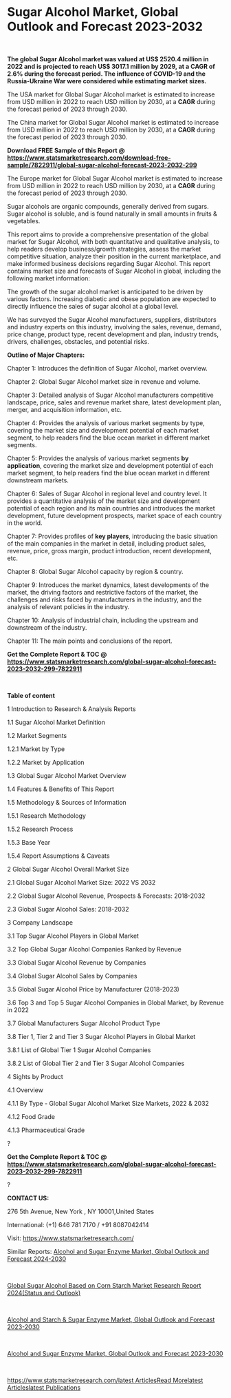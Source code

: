 <h1>Sugar Alcohol Market, Global Outlook and Forecast 2023-2032</h1><br/><p><strong>The global Sugar Alcohol market was valued at US$ 2520.4 million in 2022 and is projected to reach US$ 3017.1 million by 2029, at a <strong>CAGR</strong> of 2.6% during the forecast period. The influence of COVID-19 and the Russia-Ukraine War were considered while estimating market sizes.</strong></p>
 
 
 
 <p>The USA market for Global Sugar Alcohol market is estimated to increase from USD million in 2022 to reach USD million by 2030, at a <strong>CAGR</strong> during the forecast period of 2023 through 2030.</p>
 
 
 
 <p>The China market for Global Sugar Alcohol market is estimated to increase from USD million in 2022 to reach USD million by 2030, at a <strong>CAGR</strong> during the forecast period of 2023 through 2030.</p>
 
 
 
 <p><strong>Download FREE Sample of this Report @ <a href="https://www.statsmarketresearch.com/download-free-sample/7822911/global-sugar-alcohol-forecast-2023-2032-299">https://www.statsmarketresearch.com/download-free-sample/7822911/global-sugar-alcohol-forecast-2023-2032-299</a></strong></p>
 
 
 
 <p>The Europe market for Global Sugar Alcohol market is estimated to increase from USD million in 2022 to reach USD million by 2030, at a <strong>CAGR</strong> during the forecast period of 2023 through 2030.</p>
 
 
 
 <p>Sugar alcohols are organic compounds, generally derived from sugars. Sugar alcohol is soluble, and is found naturally in small amounts in fruits & vegetables.</p>
 
 
 
 <p>This report aims to provide a comprehensive presentation of the global market for Sugar Alcohol, with both quantitative and qualitative analysis, to help readers develop business/growth strategies, assess the market competitive situation, analyze their position in the current marketplace, and make informed business decisions regarding Sugar Alcohol. This report contains market size and forecasts of Sugar Alcohol in global, including the following market information:</p>
 
 
 
 <p>The growth of the sugar alcohol market is anticipated to be driven by various factors. Increasing diabetic and obese population are expected to directly influence the sales of sugar alcohol at a global level.</p>
 
 
 
 <p>We has surveyed the Sugar Alcohol manufacturers, suppliers, distributors and industry experts on this industry, involving the sales, revenue, demand, price change, product type, recent development and plan, industry trends, drivers, challenges, obstacles, and potential risks.</p>
 
 
 
 <p><strong>Outline of Major Chapters:</strong></p>
 
 
 
 <p>Chapter 1: Introduces the definition of Sugar Alcohol, market overview.</p>
 
 
 
 <p>Chapter 2: Global Sugar Alcohol market size in revenue and volume.</p>
 
 
 
 <p>Chapter 3: Detailed analysis of Sugar Alcohol manufacturers competitive landscape, price, sales and revenue market share, latest development plan, merger, and acquisition information, etc.</p>
 
 
 
 <p>Chapter 4: Provides the analysis of various market segments by type, covering the market size and development potential of each market segment, to help readers find the blue ocean market in different market segments.</p>
 
 
 
 <p>Chapter 5: Provides the analysis of various market segments <strong>by application</strong>, covering the market size and development potential of each market segment, to help readers find the blue ocean market in different downstream markets.</p>
 
 
 
 <p>Chapter 6: Sales of Sugar Alcohol in regional level and country level. It provides a quantitative analysis of the market size and development potential of each region and its main countries and introduces the market development, future development prospects, market space of each country in the world.</p>
 
 
 
 <p>Chapter 7: Provides profiles of <strong>key players</strong>, introducing the basic situation of the main companies in the market in detail, including product sales, revenue, price, gross margin, product introduction, recent development, etc.</p>
 
 
 
 <p>Chapter 8: Global Sugar Alcohol capacity by region & country.</p>
 
 
 
 <p>Chapter 9: Introduces the market dynamics, latest developments of the market, the driving factors and restrictive factors of the market, the challenges and risks faced by manufacturers in the industry, and the analysis of relevant policies in the industry.</p>
 
 
 
 <p>Chapter 10: Analysis of industrial chain, including the upstream and downstream of the industry.</p>
 
 
 
 <p>Chapter 11: The main points and conclusions of the report.</p>
 
 
 
 <div><b>Get the Complete Report & TOC @ <a href="https://www.statsmarketresearch.com/global-sugar-alcohol-forecast-2023-2032-299-7822911">https://www.statsmarketresearch.com/global-sugar-alcohol-forecast-2023-2032-299-7822911</a></b></div>
 
 
 
 <p><br />
 
 <b>Table of content</b></p>
 
 
 
 <p>1 Introduction to Research & Analysis Reports<br />
 
 1.1 Sugar Alcohol Market Definition<br />
 
 1.2 Market Segments<br />
 
 1.2.1 Market by Type<br />
 
 1.2.2 Market by Application<br />
 
 1.3 Global Sugar Alcohol Market Overview<br />
 
 1.4 Features & Benefits of This Report<br />
 
 1.5 Methodology & Sources of Information<br />
 
 1.5.1 Research Methodology<br />
 
 1.5.2 Research Process<br />
 
 1.5.3 Base Year<br />
 
 1.5.4 Report Assumptions & Caveats<br />
 
 2 Global Sugar Alcohol Overall Market Size<br />
 
 2.1 Global Sugar Alcohol Market Size: 2022 VS 2032<br />
 
 2.2 Global Sugar Alcohol Revenue, Prospects & Forecasts: 2018-2032<br />
 
 2.3 Global Sugar Alcohol Sales: 2018-2032<br />
 
 3 Company Landscape<br />
 
 3.1 Top Sugar Alcohol Players in Global Market<br />
 
 3.2 Top Global Sugar Alcohol Companies Ranked by Revenue<br />
 
 3.3 Global Sugar Alcohol Revenue by Companies<br />
 
 3.4 Global Sugar Alcohol Sales by Companies<br />
 
 3.5 Global Sugar Alcohol Price by Manufacturer (2018-2023)<br />
 
 3.6 Top 3 and Top 5 Sugar Alcohol Companies in Global Market, by Revenue in 2022<br />
 
 3.7 Global Manufacturers Sugar Alcohol Product Type<br />
 
 3.8 Tier 1, Tier 2 and Tier 3 Sugar Alcohol Players in Global Market<br />
 
 3.8.1 List of Global Tier 1 Sugar Alcohol Companies<br />
 
 3.8.2 List of Global Tier 2 and Tier 3 Sugar Alcohol Companies<br />
 
 4 Sights by Product<br />
 
 4.1 Overview<br />
 
 4.1.1 By Type - Global Sugar Alcohol Market Size Markets, 2022 & 2032<br />
 
 4.1.2 Food Grade<br />
 
 4.1.3 Pharmaceutical Grade<br />
 
 ? </p>
 
 
 
 <div><b>Get the Complete Report & TOC @ <a href="https://www.statsmarketresearch.com/global-sugar-alcohol-forecast-2023-2032-299-7822911">https://www.statsmarketresearch.com/global-sugar-alcohol-forecast-2023-2032-299-7822911</a></b></div>
 
 
 
 <p>? </p>
 
 
 
 <p><b>CONTACT US:</b><br />
 
 276 5th Avenue, New York , NY 10001,United States<br />
 
 International: (+1) 646 781 7170 / +91 8087042414<br />
 
 Visit: <a href="https://www.statsmarketresearch.com/">https://www.statsmarketresearch.com/</a><br />
 
 Similar Reports: <a href="https://www.statsmarketresearch.com/global-sugar-alcohol-forecast-2023-2032-299-7822911">Alcohol and Sugar Enzyme Market, Global Outlook and Forecast 2024-2030</a><br />
 
 <br />
 
 <a href="https://www.statsmarketresearch.com/global-sugar-alcohol-forecast-2023-2032-299-7822911">Global Sugar Alcohol Based on Corn Starch Market Research Report 2024(Status and Outlook)</a><br />
 
 <br />
 
 <a href="https://www.statsmarketresearch.com/global-sugar-alcohol-forecast-2023-2032-299-7822911">Alcohol and Starch & Sugar Enzyme Market, Global Outlook and Forecast 2023-2030</a><br />
 
 <br />
 
 <a href="https://www.statsmarketresearch.com/global-sugar-alcohol-forecast-2023-2032-299-7822911">Alcohol and Sugar Enzyme Market, Global Outlook and Forecast 2023-2030</a><br />
 
 <br />
 
 <a href="https://gyeongbokgung.com">https://www.statsmarketresearch.com/</a><a href="https://hallyeomaritime.com">latest Articles</a><a href="https://jingwansa.com">Read More</a><a href="https://nguoiviet.jp/">latest Articles</a><a href="https://www.intelmarketresearch.com/">latest Publications</a></p>